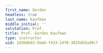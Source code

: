 ```yaml
---
first_name: Gordon
headless: true
last_name: Kaufman
middle_initial: ''
salutation: Prof.
title: Prof. Gordon Kaufman
type: instructor
uid: 2d368b93-5be6-f433-24f0-3825db5ad9c7
---
```

